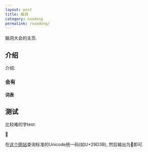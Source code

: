 ```yaml
---
layout: post
title: 脑洞
category: naodong
permalink: /naodong/
---
```


脑洞大会的主页.

## 介绍

介绍:

### 会有

#### 词表


## 测试



比较难的字test:

&#x29D3B;

在[这个网站](https://www.hanyuguoxue.com/)查询标准的Unicode统一码(如U+29D3B), 然后输出为&#x29D3B;即可. 

